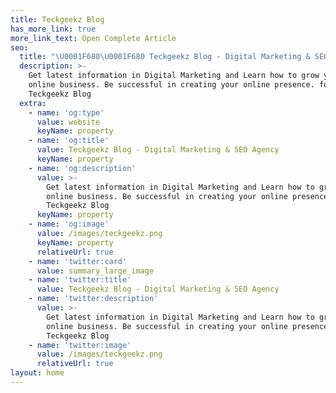 ```yaml
---
title: Teckgeekz Blog
has_more_link: true
more_link_text: Open Complete Article
seo:
  title: "\U0001F680\U0001F680 Teckgeekz Blog - Digital Marketing & SEO Agency \U0001F680\U0001F680"
  description: >-
    Get latest information in Digital Marketing and Learn how to grow your
    online business. Be successful in creating your online presence. follow
    Teckgeekz Blog
  extra:
    - name: 'og:type'
      value: website
      keyName: property
    - name: 'og:title'
      value: Teckgeekz Blog - Digital Marketing & SEO Agency
      keyName: property
    - name: 'og:description'
      value: >-
        Get latest information in Digital Marketing and Learn how to grow your
        online business. Be successful in creating your online presence. follow
        Teckgeekz Blog
      keyName: property
    - name: 'og:image'
      value: /images/teckgeekz.png
      keyName: property
      relativeUrl: true
    - name: 'twitter:card'
      value: summary_large_image
    - name: 'twitter:title'
      value: Teckgeekz Blog - Digital Marketing & SEO Agency
    - name: 'twitter:description'
      value: >-
        Get latest information in Digital Marketing and Learn how to grow your
        online business. Be successful in creating your online presence. follow
        Teckgeekz Blog
    - name: 'twitter:image'
      value: /images/teckgeekz.png
      relativeUrl: true
layout: home
---
```

